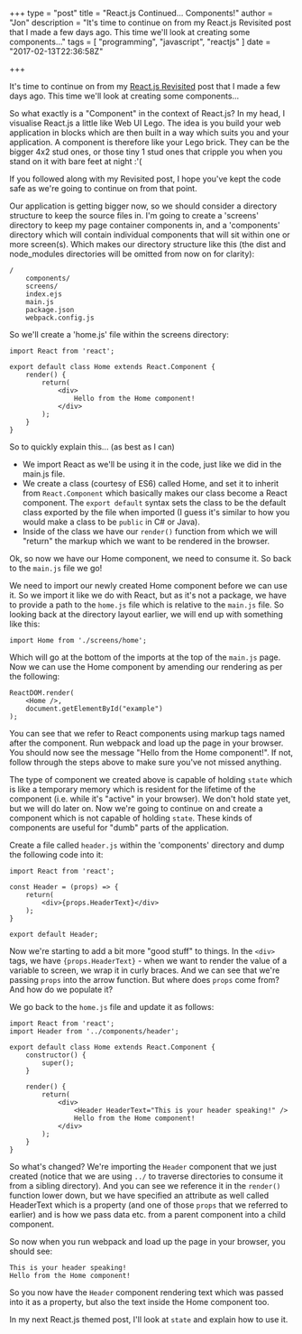 +++
type = "post"
title = "React.js Continued... Components!"
author = "Jon"
description = "It's time to continue on from my React.js Revisited post that I made a few days ago. This time we'll look at creating some components..."
tags = [
  "programming",
  "javascript",
	"reactjs"
]
date = "2017-02-13T22:36:58Z"

+++

It's time to continue on from my [React.js Revisited](/blog/post/2017/reactjsrevisited) post that I made a few days ago. This time we'll look at creating some components...

So what exactly is a "Component" in the context of React.js? In my head, I visualise React.js a little like Web UI Lego. The idea is you build your web application in blocks which are then built in a way which suits you and your application. A component is therefore like your Lego brick. They can be the bigger 4x2 stud ones, or those tiny 1 stud ones that cripple you when you stand on it with bare feet at night :'(

If you followed along with my Revisited post, I hope you've kept the code safe as we're going to continue on from that point.

Our application is getting bigger now, so we should consider a directory structure to keep the source files in. I'm going to create a 'screens' directory to keep my page container components in, and a 'components' directory which will contain individual components that will sit within one or more screen(s). Which makes our directory structure like this (the dist and node_modules directories will be omitted from now on for clarity):

	/
		components/
		screens/
		index.ejs
		main.js
		package.json
		webpack.config.js

So we'll create a 'home.js' file within the screens directory:

	import React from 'react';

	export default class Home extends React.Component {
		render() {
			return(
				<div>
					Hello from the Home component!
				</div>
			);
		}
	}

So to quickly explain this... (as best as I can)

 * We import React as we'll be using it in the code, just like we did in the main.js file.
 * We create a class (courtesy of ES6) called Home, and set it to inherit from `React.Component` which basically makes our class become a React component. The `export default` syntax sets the class to be the default class exported by the file when imported (I guess it's similar to how you would make a class to be `public` in C# or Java).
 * Inside of the class we have our `render()` function from which we will "return" the markup which we want to be rendered in the browser.

Ok, so now we have our Home component, we need to consume it. So back to the `main.js` file we go!

We need to import our newly created Home component before we can use it. So we import it like we do with React, but as it's not a package, we have to provide a path to the `home.js` file which is relative to the `main.js` file. So looking back at the directory layout earlier, we will end up with something like this:

	import Home from './screens/home';

Which will go at the bottom of the imports at the top of the `main.js` page. Now we can use the Home component by amending our rendering as per the following:

	ReactDOM.render(
		<Home />,
		document.getElementById("example")
	);

You can see that we refer to React components using markup tags named after the component. Run webpack and load up the page in your browser. You should now see the message "Hello from the Home component!". If not, follow through the steps above to make sure you've not missed anything.

The type of component we created above is capable of holding `state` which is like a temporary memory which is resident for the lifetime of the component (i.e. while it's "active" in your browser). We don't hold state yet, but we will do later on. Now we're going to continue on and create a component which is not capable of holding `state`. These kinds of components are useful for "dumb" parts of the application.

Create a file called `header.js` within the 'components' directory and dump the following code into it:

	import React from 'react';

	const Header = (props) => {
		return(
			<div>{props.HeaderText}</div>
		);
	}

	export default Header;

Now we're starting to add a bit more "good stuff" to things. In the `<div>` tags, we have `{props.HeaderText}` - when we want to render the value of a variable to screen, we wrap it in curly braces. And we can see that we're passing `props` into the arrow function. But where does `props` come from? And how do we populate it?

We go back to the `home.js` file and update it as follows:

	import React from 'react';
	import Header from '../components/header';

	export default class Home extends React.Component {
		constructor() {
			super();
		}

		render() {
			return(
				<div>
					<Header HeaderText="This is your header speaking!" />
					Hello from the Home component!
				</div>
			);
		}
	}

So what's changed? We're importing the `Header` component that we just created (notice that we are using `../` to traverse directories to consume it from a sibling directory). And you can see we reference it in the `render()` function lower down, but we have specified an attribute as well called HeaderText which is a property (and one of those `props` that we referred to earlier) and is how we pass data etc. from a parent component into a child component.

So now when you run webpack and load up the page in your browser, you should see:

	This is your header speaking!
	Hello from the Home component!

So you now have the `Header` component rendering text which was passed into it as a property, but also the text inside the Home component too.

In my next React.js themed post, I'll look at `state` and explain how to use it.
